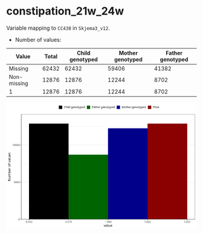 # constipation_21w_24w
Variable mapping to `CC438` in `Skjema3_v12`.
- Number of values:

| Value | Total | Child genotyped | Mother genotyped | Father genotyped |
| ----- | ----- | --------------- | ---------------- | ---------------- |
| Missing | 62432 | 62432 | 59406 | 41382 |
| Non-missing | 12876 | 12876 | 12244 | 8702 |
| 1 | 12876 | 12876 | 12244 | 8702 |



![](constipation_21w_24w_n.png)



